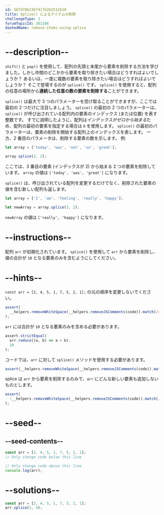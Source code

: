 ```yaml
---
id: 587d78b2367417b2b2512b10
title: Splice() によるアイテムの削除
challengeType: 1
forumTopicId: 301166
dashedName: remove-items-using-splice
---
```


# --description--

`shift()` と `pop()` を使用して、配列の先頭と末尾から要素を削除する方法を学びました。しかし中間のどこかから要素を取り除きたい場合はどうすればよいでしょうか？ あるいは、一度に複数の要素を取り除きたい場合はどうすればよいでしょうか？ そこで登場するのが `splice()` です。 `splice()` を使用すると、配列の任意の場所から**連続した任意の数の要素を削除する**ことができます。

`splice()` は最大で 3 つのパラメーターを受け取ることができますが、ここでは最初の 2 つだけに注目しましょう。 `splice()` の最初の 2 つのパラメーターは、`splice()` が呼び出されている配列内の要素のインデックス (または位置) を表す整数です。 すでに説明したように、配列は*インデックスがゼロから始まる*ため、配列の最初の要素を指定する場合は `0` を使用します。 `splice()` の最初のパラメーターは、要素の削除を開始する配列上のインデックスを表します。 一方、2 番目のパラメータは、削除する要素の数を示します。 例:

```js
let array = ['today', 'was', 'not', 'so', 'great'];

array.splice(2, 2);
```

ここでは、3 番目の要素 (インデックスが 2) から始まる 2 つの要素を削除しています。 `array` の値は `['today', 'was', 'great']` になります。

`splice()` は、呼び出されている配列を変更するだけでなく、削除された要素の値を含む新しい配列も返します。

```js
let array = ['I', 'am', 'feeling', 'really', 'happy'];

let newArray = array.splice(3, 2);
```

`newArray` の値は `['really', 'happy']` になります。

# --instructions--

配列 `arr` が初期化されています。 `splice()` を使用して `arr` から要素を削除し、値の合計が `10` となる要素のみを含むようにしてください。

# --hints--

`const arr = [2, 4, 5, 1, 7, 5, 2, 1];` の元の順序を変更しないでください。

```js
assert(
  __helpers.removeWhiteSpace(__helpers.removeJSComments(code)).match(/constarr=\[2,4,5,1,7,5,2,1\];?/)
);
```

`arr` には合計が `10` となる要素のみを含める必要があります。

```js
assert.strictEqual(
  arr.reduce((a, b) => a + b),
  10
);
```

コードでは、`arr` に対して `splice()` メソッドを使用する必要があります。

```js
assert(__helpers.removeWhiteSpace(__helpers.removeJSComments(code)).match(/arr\.splice\(/));
```

splice は `arr` から要素を削除するのみで、`arr` にどんな新しい要素も追加しないものとします。

```js
assert(
  !__helpers.removeWhiteSpace(__helpers.removeJSComments(code)).match(/arr\.splice\(\d+,\d+,\d+.*\)/g)
);
```

# --seed--

## --seed-contents--

```js
const arr = [2, 4, 5, 1, 7, 5, 2, 1];
// Only change code below this line

// Only change code above this line
console.log(arr);
```

# --solutions--

```js
const arr = [2, 4, 5, 1, 7, 5, 2, 1];
arr.splice(1, 4);
```
